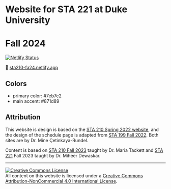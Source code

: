 # Website for STA 221 at Duke University

# Fall 2024

[![Netlify Status](https://api.netlify.com/api/v1/badges/bebb2437-53bf-4f05-a2f3-424f965f62e2/deploy-status)](https://app.netlify.com/sites/sta210-fa23/deploys)

:link: [sta210-fa24.netlify.app](https://sta210-fa24.netlify.app/)

## Colors

-   primary color: #7eb7c2
-   main accent: #871d89

## Attribution

This website is design is based on the [STA 210 Spring 2022 website](https://sta210-s22.github.io/website/), and the design of the schedule page is adapted from [STA 199 Fall 2022](https://sta199-f22-1.github.io/). Both sites are by Dr. Mine Çetinkaya-Rundel.

Content is based on [STA 210 Fall 2023](https://sta210-fa21.netlify.app) taught by Dr. Maria Tackett and [STA 221](https://www2.stat.duke.edu/courses/Fall23/sta211.01/course-schedule.html) Fall 2023 taught by Dr. Miheer Dewaskar.

<hr>

<a rel="license" href="http://creativecommons.org/licenses/by-nc/4.0/"><img src="https://i.creativecommons.org/l/by-nc/4.0/88x31.png" alt="Creative Commons License" style="border-width:0"/></a><br />All content on this website is licensed under a <a rel="license" href="http://creativecommons.org/licenses/by-nc/4.0/">Creative Commons Attribution-NonCommercial 4.0 International License</a>.
